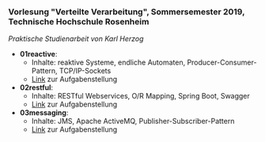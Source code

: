 ### Vorlesung "Verteilte Verarbeitung", Sommersemester 2019, Technische Hochschule Rosenheim
*Praktische Studienarbeit von Karl Herzog*

- **01reactive**: 
    - Inhalte: reaktive Systeme, endliche Automaten, Producer-Consumer-Pattern, TCP/IP-Sockets
    - [Link](https://github.com/mr-duke/vv/blob/master/Uebungen_und_Katas/P00_Praktikum_AnwesenheitsErfassung.pdf) zur Aufgabenstellung
- **02restful**: 
    - Inhalte: RESTful Webservices, O/R Mapping, Spring Boot, Swagger 
    - [Link](https://github.com/mr-duke/vv/blob/master/Uebungen_und_Katas/Praktikum02_RestfulClientServer_1.pdf) zur Aufgabenstellung
- **03messaging**: 
    - Inhalte: JMS, Apache ActiveMQ, Publisher-Subscriber-Pattern
    - [Link](https://github.com/mr-duke/vv/blob/master/Uebungen_und_Katas/Praktikum03_MessagingUndIOT_1.pdf) zur Aufgabenstellung
